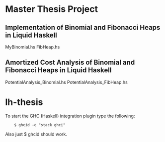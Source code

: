 # Master Thesis Project

## Implementation of Binomial and Fibonacci Heaps in Liquid Haskell

MyBinomial.hs
FibHeap.hs

## Amortized Cost Analysis of Binomial and Fibonacci Heaps in Liquid Haskell

PotentialAnalysis_Binomial.hs 
PotentialAnalysis_FibHeap.hs

# lh-thesis
To start the GHC (Haskell) integration plugin type the following:
        
        $ ghcid -c "stack ghci"

Also just $ ghcid should work.
